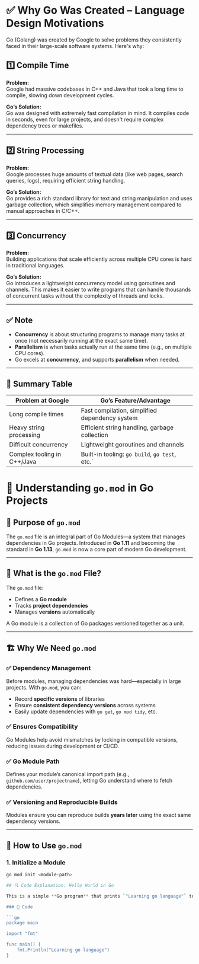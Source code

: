 # ✅ Why Go Was Created – Language Design Motivations

Go (Golang) was created by Google to solve problems they consistently faced in their large-scale software systems. Here's why:

## 1️⃣ Compile Time

**Problem:**  
Google had massive codebases in C++ and Java that took a long time to compile, slowing down development cycles.

**Go’s Solution:**  
Go was designed with extremely fast compilation in mind. It compiles code in seconds, even for large projects, and doesn't require complex dependency trees or makefiles.

---

## 2️⃣ String Processing

**Problem:**  
Google processes huge amounts of textual data (like web pages, search queries, logs), requiring efficient string handling.

**Go’s Solution:**  
Go provides a rich standard library for text and string manipulation and uses garbage collection, which simplifies memory management compared to manual approaches in C/C++.

---

## 3️⃣ Concurrency

**Problem:**  
Building applications that scale efficiently across multiple CPU cores is hard in traditional languages.

**Go’s Solution:**  
Go introduces a lightweight concurrency model using goroutines and channels. This makes it easier to write programs that can handle thousands of concurrent tasks without the complexity of threads and locks.

---

## ✅ Note

- **Concurrency** is about structuring programs to manage many tasks at once (not necessarily running at the exact same time).
- **Parallelism** is when tasks actually run at the same time (e.g., on multiple CPU cores).
- Go excels at **concurrency**, and supports **parallelism** when needed.

---

## 🧠 Summary Table

| Problem at Google           | Go’s Feature/Advantage                        |
|----------------------------|-----------------------------------------------|
| Long compile times         | Fast compilation, simplified dependency system |
| Heavy string processing    | Efficient string handling, garbage collection  |
| Difficult concurrency      | Lightweight goroutines and channels            |
| Complex tooling in C++/Java| Built-in tooling: `go build`, `go test`, etc.` |


# 📘 Understanding `go.mod` in Go Projects

## 📝 Purpose of `go.mod`

The `go.mod` file is an integral part of Go Modules—a system that manages dependencies in Go projects. Introduced in **Go 1.11** and becoming the standard in **Go 1.13**, `go.mod` is now a core part of modern Go development.

---

## 📌 What is the `go.mod` File?

The `go.mod` file:

- Defines a **Go module**
- Tracks **project dependencies**
- Manages **versions** automatically

A Go module is a collection of Go packages versioned together as a unit.

---

## 🏗 Why We Need `go.mod`

### ✅ Dependency Management

Before modules, managing dependencies was hard—especially in large projects. With `go.mod`, you can:

- Record **specific versions** of libraries
- Ensure **consistent dependency versions** across systems
- Easily update dependencies with `go get`, `go mod tidy`, etc.

### ✅ Ensures Compatibility

Go Modules help avoid mismatches by locking in compatible versions, reducing issues during development or CI/CD.

### ✅ Go Module Path

Defines your module’s canonical import path (e.g., `github.com/user/projectname`), letting Go understand where to fetch dependencies.

### ✅ Versioning and Reproducible Builds

Modules ensure you can reproduce builds **years later** using the exact same dependency versions.

---

## 🔧 How to Use `go.mod`

### 1. Initialize a Module

```bash
go mod init <module-path>

## 🔍 Code Explanation: Hello World in Go

This is a simple **Go program** that prints `"Learning go language"` to the console. Let's break it down:

### 📄 Code

```go
package main

import "fmt"

func main() {
    fmt.Println("Learning go language")
}

